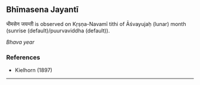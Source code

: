 ## Bhīmasena Jayantī
भीमसेन जयन्ती is observed on Kṛṣṇa-Navamī tithi of Āśvayujaḥ (lunar) month (sunrise (default)/puurvaviddha (default)).

_Bhava year_
### References
* Kielhorn (1897)


---
